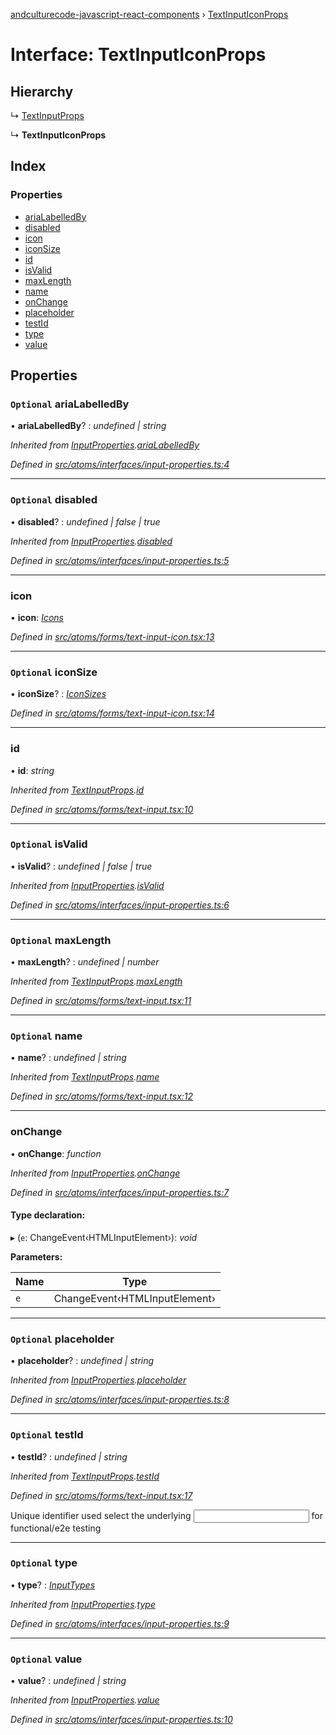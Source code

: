 [andculturecode-javascript-react-components](../README.md) › [TextInputIconProps](textinputiconprops.md)

# Interface: TextInputIconProps

## Hierarchy

  ↳ [TextInputProps](textinputprops.md)

  ↳ **TextInputIconProps**

## Index

### Properties

* [ariaLabelledBy](textinputiconprops.md#optional-arialabelledby)
* [disabled](textinputiconprops.md#optional-disabled)
* [icon](textinputiconprops.md#icon)
* [iconSize](textinputiconprops.md#optional-iconsize)
* [id](textinputiconprops.md#id)
* [isValid](textinputiconprops.md#optional-isvalid)
* [maxLength](textinputiconprops.md#optional-maxlength)
* [name](textinputiconprops.md#optional-name)
* [onChange](textinputiconprops.md#onchange)
* [placeholder](textinputiconprops.md#optional-placeholder)
* [testId](textinputiconprops.md#optional-testid)
* [type](textinputiconprops.md#optional-type)
* [value](textinputiconprops.md#optional-value)

## Properties

### `Optional` ariaLabelledBy

• **ariaLabelledBy**? : *undefined | string*

*Inherited from [InputProperties](inputproperties.md).[ariaLabelledBy](inputproperties.md#optional-arialabelledby)*

*Defined in [src/atoms/interfaces/input-properties.ts:4](https://github.com/AndcultureCode/AndcultureCode.JavaScript.React.Components/blob/85bf079/src/atoms/interfaces/input-properties.ts#L4)*

___

### `Optional` disabled

• **disabled**? : *undefined | false | true*

*Inherited from [InputProperties](inputproperties.md).[disabled](inputproperties.md#optional-disabled)*

*Defined in [src/atoms/interfaces/input-properties.ts:5](https://github.com/AndcultureCode/AndcultureCode.JavaScript.React.Components/blob/85bf079/src/atoms/interfaces/input-properties.ts#L5)*

___

###  icon

• **icon**: *[Icons](../enums/icons.md)*

*Defined in [src/atoms/forms/text-input-icon.tsx:13](https://github.com/AndcultureCode/AndcultureCode.JavaScript.React.Components/blob/85bf079/src/atoms/forms/text-input-icon.tsx#L13)*

___

### `Optional` iconSize

• **iconSize**? : *[IconSizes](../enums/iconsizes.md)*

*Defined in [src/atoms/forms/text-input-icon.tsx:14](https://github.com/AndcultureCode/AndcultureCode.JavaScript.React.Components/blob/85bf079/src/atoms/forms/text-input-icon.tsx#L14)*

___

###  id

• **id**: *string*

*Inherited from [TextInputProps](textinputprops.md).[id](textinputprops.md#id)*

*Defined in [src/atoms/forms/text-input.tsx:10](https://github.com/AndcultureCode/AndcultureCode.JavaScript.React.Components/blob/85bf079/src/atoms/forms/text-input.tsx#L10)*

___

### `Optional` isValid

• **isValid**? : *undefined | false | true*

*Inherited from [InputProperties](inputproperties.md).[isValid](inputproperties.md#optional-isvalid)*

*Defined in [src/atoms/interfaces/input-properties.ts:6](https://github.com/AndcultureCode/AndcultureCode.JavaScript.React.Components/blob/85bf079/src/atoms/interfaces/input-properties.ts#L6)*

___

### `Optional` maxLength

• **maxLength**? : *undefined | number*

*Inherited from [TextInputProps](textinputprops.md).[maxLength](textinputprops.md#optional-maxlength)*

*Defined in [src/atoms/forms/text-input.tsx:11](https://github.com/AndcultureCode/AndcultureCode.JavaScript.React.Components/blob/85bf079/src/atoms/forms/text-input.tsx#L11)*

___

### `Optional` name

• **name**? : *undefined | string*

*Inherited from [TextInputProps](textinputprops.md).[name](textinputprops.md#optional-name)*

*Defined in [src/atoms/forms/text-input.tsx:12](https://github.com/AndcultureCode/AndcultureCode.JavaScript.React.Components/blob/85bf079/src/atoms/forms/text-input.tsx#L12)*

___

###  onChange

• **onChange**: *function*

*Inherited from [InputProperties](inputproperties.md).[onChange](inputproperties.md#onchange)*

*Defined in [src/atoms/interfaces/input-properties.ts:7](https://github.com/AndcultureCode/AndcultureCode.JavaScript.React.Components/blob/85bf079/src/atoms/interfaces/input-properties.ts#L7)*

#### Type declaration:

▸ (`e`: ChangeEvent‹HTMLInputElement›): *void*

**Parameters:**

Name | Type |
------ | ------ |
`e` | ChangeEvent‹HTMLInputElement› |

___

### `Optional` placeholder

• **placeholder**? : *undefined | string*

*Inherited from [InputProperties](inputproperties.md).[placeholder](inputproperties.md#optional-placeholder)*

*Defined in [src/atoms/interfaces/input-properties.ts:8](https://github.com/AndcultureCode/AndcultureCode.JavaScript.React.Components/blob/85bf079/src/atoms/interfaces/input-properties.ts#L8)*

___

### `Optional` testId

• **testId**? : *undefined | string*

*Inherited from [TextInputProps](textinputprops.md).[testId](textinputprops.md#optional-testid)*

*Defined in [src/atoms/forms/text-input.tsx:17](https://github.com/AndcultureCode/AndcultureCode.JavaScript.React.Components/blob/85bf079/src/atoms/forms/text-input.tsx#L17)*

Unique identifier used select the underlying <input> for functional/e2e testing

___

### `Optional` type

• **type**? : *[InputTypes](../enums/inputtypes.md)*

*Inherited from [InputProperties](inputproperties.md).[type](inputproperties.md#optional-type)*

*Defined in [src/atoms/interfaces/input-properties.ts:9](https://github.com/AndcultureCode/AndcultureCode.JavaScript.React.Components/blob/85bf079/src/atoms/interfaces/input-properties.ts#L9)*

___

### `Optional` value

• **value**? : *undefined | string*

*Inherited from [InputProperties](inputproperties.md).[value](inputproperties.md#optional-value)*

*Defined in [src/atoms/interfaces/input-properties.ts:10](https://github.com/AndcultureCode/AndcultureCode.JavaScript.React.Components/blob/85bf079/src/atoms/interfaces/input-properties.ts#L10)*
